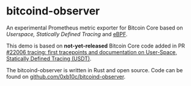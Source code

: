 # bitcoind-observer

An experimental Prometheus metric exporter for Bitcoin Core based on _Userspace,
Statically Defined Tracing_ and [eBPF](https://ebpf.io).

This demo is based on **not-yet-released** Bitcoin Core code added in PR
[#22006 tracing: first tracepoints and documentation on User-Space, Statically Defined Tracing (USDT)](https://github.com/bitcoin/bitcoin/pull/22006).

The bitcoind-observer is written in Rust and open source. Code can be found on
[github.com/0xb10c/bitcoind-observer](https://github.com/0xb10c/bitcoind-observer).